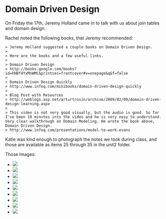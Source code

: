 # Domain Driven Design

<!-- TODO -->

On Friday the 17th, Jeremy Holland came in to talk with us about join tables and domain design.

Rachel noted the following books, that Jeremy recommended:

    > Jeremy Holland suggested a couple books on Domain Driven Design.
    >
    > Here are the books and a few useful links.
    >
    > Domain Driven Design
    > http://books.google.com/books?id=hHBf4YxMnWMC&printsec=frontcover#v=onepage&q&f=false
    >
    > Domain Driven Design Quickly
    > http://www.infoq.com/minibooks/domain-driven-design-quickly
    >
    > Blog Post with Resources
    > http://weblogs.asp.net/arturtrosin/archive/2009/02/09/domain-driven-design-learning.aspx
    >
    > This video is not very good visually, but the audio is good. So far I've been 10 minutes into the video and he is very easy to understand. Very clear walkthrough on Domain Modeling. He wrote the book above, Domain Driven Design.
    > http://www.infoq.com/presentations/model-to-work-evans


Katie was kind enough to photograph the notes we took during class, and those are available as items 25 through 35 in the unit2 folder.

Those Images:

* ![](27-n-queries-example.jpeg)
* ![](28-n-queries-again.jpeg)
* ![](29-temporality.jpeg)
* ![](30-normalization-example-and-symbols.jpeg)
* ![](31-jeremys-agenda.jpeg)
* ![](32-ecommerce-domain-modeling-exercise.jpeg)
* ![](33-song-songwriter-join-table.jpeg)
* ![](34-song-songwriter-domain-modeling.jpeg)
* ![](35-workout-domain-example.jpeg)
